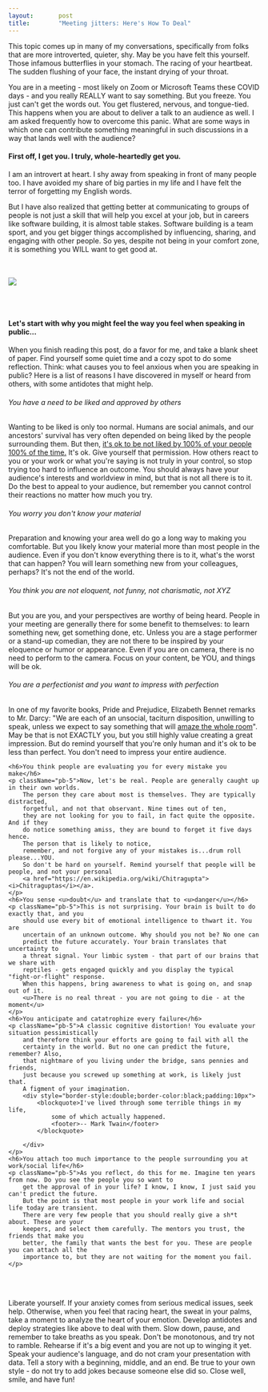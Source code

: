```yaml
---
layout:       post
title:        "Meeting jitters: Here's How To Deal"
---
```

<p>
    This topic comes up in many of my conversations, specifically from folks that
    are more introverted, quieter, shy. May be you have felt this yourself.
    Those infamous butterflies in your stomach. The racing of your heartbeat.
    The sudden flushing of your face, the instant drying of your throat.
</p>
<p>
    You are in a meeting - most likely on Zoom or Microsoft Teams these COVID days - and you really REALLY want to say
    something.
    But you freeze. You just can't get the words out. You get flustered, nervous, and tongue-tied. This happens
    when you are about to deliver a talk to an audience as well.
    I am asked frequently how to overcome this panic. What are some ways in which one can contribute
    something meaningful in such discussions in a way that lands well with the audience?
</p>
<h4>First off, I get you. I truly, whole-heartedly get you.</h4>
<p>
    I am an introvert at heart. I shy away from speaking in front of many people too. I have avoided my share of big parties in my life and I have felt the
    terror of forgetting my English words.
</p>
<p>
    But I have also realized that getting better at communicating to groups of people is not
    just a skill that will help you excel at your job, but in careers like software building, it is almost table stakes.
    Software building is a team sport, and you get bigger things accomplished by influencing, sharing, and
    engaging with other people. So yes, despite not being in your comfort zone, it is something you WILL want to get
    good at.
</p>
<br/><br/>

<img src="https://thisisrajiraj.github.io/posts/images/rajiraj-techsummit.jpg" />

<br/><br/>
<h4>Let's start with why you might feel the way you feel when speaking in public...</h4>
<p>When you finish reading this post, do a favor for me, and take a blank sheet of paper. Find yourself some
    quiet time and a cozy spot to do some reflection. Think: what causes you to feel anxious
    when you are speaking in public?
    Here is a list of reasons I have discovered in myself or heard from others, with some
    antidotes that might help. 
</p>
<p>

 <h6>You have a need to be liked and approved by others</h6>
    <p className="pb-5">Wanting to be liked is only too normal. Humans are social animals, and our ancestors' survival has very often depended on being liked by the people surrounding them. 
But then, <u>it's ok to be not liked by 100% of your
            people 100% of the time.</u> It's ok. Give yourself that permission.
        How others react to you or your work or what you're saying is not
        truly in your control, so stop trying too hard to influence an outcome. You should
        always have your audience's interests and worldview in mind, but that is not all there
        is to it. Do the best to appeal to your audience, but remember
        you cannot control their reactions no matter how much you try.</p>
   
   

<h6>You worry you don't know your material</h6>
    <p className="pb-5">Preparation and knowing your
        area well do go a long way to making you comfortable. But
        you likely know your material more than
        most people in the audience.
        Even if you don't know everything there is to it, what's the worst that
        can happen? You will learn something new from your colleagues, perhaps?
        It's not the end of the world.
    </p>

<h6>You think you are not eloquent, not funny, not charismatic, not XYZ</h6>
    <p className="pb-5">But you are you, and your perspectives are worthy of being heard.
        People in your meeting are generally there for some benefit to themselves:
        to learn something new, get something done, etc. Unless you are a stage performer
        or a stand-up comedian,
        they are not there to be inspired by your eloquence or humor or appearance. Even 
        if you are on camera, there is no need to perform to the camera. Focus on your
        content, be YOU, and things will be ok.
    </p>

<h6>You are a perfectionist and you want to impress with perfection</h6>
    <p className="pb-5">In one of my favorite books, Pride and Prejudice, Elizabeth Bennet remarks to
        Mr. Darcy: "We are each of an unsocial, taciturn disposition,
        unwilling to speak, unless we expect to say something that will <u>amaze the whole room</u>". May be
        that is not EXACTLY you, but you still highly value creating a great impression.
        But do remind yourself that you're only human and it's ok to be less than perfect. You don't
        need to impress your entire audience.
    </p>

   
   
    <h6>You think people are evaluating you for every mistake you make</h6>
    <p className="pb-5">Now, let's be real. People are generally caught up in their own worlds.
        The person they care about most is themselves. They are typically distracted,
        forgetful, and not that observant. Nine times out of ten,
        they are not looking for you to fail, in fact quite the opposite. And if they
        do notice something amiss, they are bound to forget it five days hence.
        The person that is likely to notice,
        remember, and not forgive any of your mistakes is...drum roll please...YOU.
        So don't be hard on yourself. Remind yourself that people will be people, and not your personal
        <a href="https://en.wikipedia.org/wiki/Chitragupta"><i>Chitraguptas</i></a>.
    </p>
    <h6>You sense <u>doubt</u> and translate that to <u>danger</u></h6>
    <p className="pb-5">This is not surprising. Your brain is built to do exactly that, and you
        should use every bit of emotional intelligence to thwart it. You are
        uncertain of an unknown outcome. Why should you not be? No one can
        predict the future accurately. Your brain translates that uncertainty to
        a threat signal. Your limbic system - that part of our brains that we share with
        reptiles - gets engaged quickly and you display the typical "fight-or-flight" response.
        When this happens, bring awareness to what is going on, and snap out of it.
        <u>There is no real threat - you are not going to die - at the moment</u>
    </p>
    <h6>You anticipate and catatrophize every failure</h6>
    <p className="pb-5">A classic cognitive distortion! You evaluate your situation pessimistically
        and therefore think your efforts are going to fail with all the
        certainty in the world. But no one can predict the future, remember? Also,
        that nightmare of you living under the bridge, sans pennies and friends,
        just because you screwed up something at work, is likely just that.
        A figment of your imagination.
        <div style="border-style:double;border-color:black;padding:10px">
            <blockquote>I've lived through some terrible things in my life,
                some of which actually happened.
                <footer>-- Mark Twain</footer>
            </blockquote>

        </div>
    </p>
    <h6>You attach too much importance to the people surrounding you at work/social life</h6>
    <p className="pb-5">As you reflect, do this for me. Imagine ten years from now. Do you see the people you so want to
        get the approval of in your life? I know, I know, I just said you can't predict the future.
        But the point is that most people in your work life and social life today are transient.
        There are very few people that you should really give a sh*t about. These are your
        keepers, and select them carefully. The mentors you trust, the friends that make you
        better, the family that wants the best for you. These are people you can attach all the
        importance to, but they are not waiting for the moment you fail.
    </p>
</p>
<br/><br/>
<p>
    Liberate yourself. If your anxiety comes from serious medical issues, seek help. Otherwise,
when you feel that racing heart, the sweat in your palms,
    take a moment to analyze the heart of your emotion. Develop antidotes and deploy strategies
    like above to deal with them. Slow down, pause, and remember to take breaths as you speak. Don't
    be monotonous, and try not to ramble. Rehearse if it's a big event and you are not up to winging it yet.
    Speak your audience's language, and do not cram your presentation with data. Tell
    a story with a beginning, middle, and an end. Be true to your own style - do not try to
    add jokes because someone else did so. Close well, smile, and have fun!
</p>